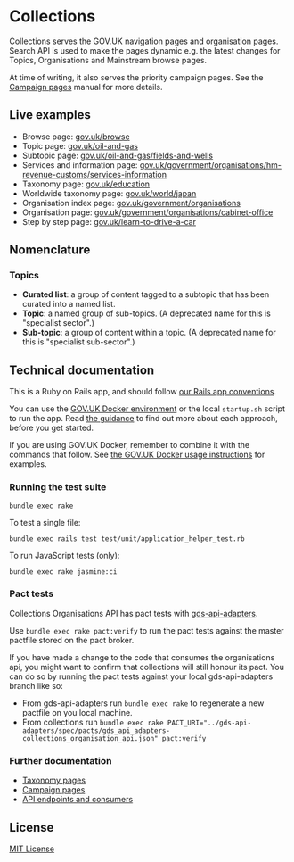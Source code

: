 # Collections

Collections serves the GOV.UK navigation pages and organisation pages. Search API is used to make the pages dynamic e.g. the latest changes for Topics, Organisations and Mainstream browse pages.

At time of writing, it also serves the priority campaign pages. See the [Campaign pages](docs/campaign-pages.md) manual for more details.

## Live examples

- Browse page: [gov.uk/browse](https://www.gov.uk/browse)
- Topic page: [gov.uk/oil-and-gas](https://www.gov.uk/oil-and-gas)
- Subtopic page: [gov.uk/oil-and-gas/fields-and-wells](https://www.gov.uk/oil-and-gas/fields-and-wells)
- Services and information page: [gov.uk/government/organisations/hm-revenue-customs/services-information](https://www.gov.uk/government/organisations/hm-revenue-customs/services-information)
- Taxonomy page: [gov.uk/education](https://www.gov.uk/education)
- Worldwide taxonomy page: [gov.uk/world/japan](https://www.gov.uk/world/japan)
- Organisation index page: [gov.uk/government/organisations](https://www.gov.uk/government/organisations)
- Organisation page: [gov.uk/government/organisations/cabinet-office](https://www.gov.uk/government/organisations/cabinet-office)
- Step by step page: [gov.uk/learn-to-drive-a-car](https://www.gov.uk/learn-to-drive-a-car)

## Nomenclature

### Topics

- **Curated list**: a group of content tagged to a subtopic that has been
  curated into a named list.
- **Topic**: a named group of sub-topics. (A deprecated name for this is "specialist sector".)
- **Sub-topic**: a group of content within a topic. (A deprecated name for this is
"specialist sub-sector".)

## Technical documentation

This is a Ruby on Rails app, and should follow [our Rails app conventions](https://docs.publishing.service.gov.uk/manual/conventions-for-rails-applications.html).

You can use the [GOV.UK Docker environment](https://github.com/alphagov/govuk-docker) or the local `startup.sh` script to run the app. Read [the guidance](https://docs.publishing.service.gov.uk/manual/local-frontend-development.html) to find out more about each approach, before you get started.

If you are using GOV.UK Docker, remember to combine it with the commands that follow. See [the GOV.UK Docker usage instructions](https://github.com/alphagov/govuk-docker#usage) for examples.

### Running the test suite

```
bundle exec rake
```

To test a single file:

```
bundle exec rails test test/unit/application_helper_test.rb
```

To run JavaScript tests (only):

```
bundle exec rake jasmine:ci
```

### Pact tests
Collections Organisations API has pact tests with [gds-api-adapters](https://github.com/alphagov/gds-api-adapters/blob/19515f01395a2a2cdfa22e1c86f8cb1a4298c492/test/test_helpers/pact_helper.rb).

Use `bundle exec rake pact:verify` to run the pact tests against the master pactfile stored on the pact broker.

If you have made a change to the code that consumes the organisations api, you might want to confirm that collections will still honour its pact. You can do so by running the pact tests against your local gds-api-adapters branch like so:
- From gds-api-adapters run `bundle exec rake` to regenerate a new pactfile on you local machine.
- From collections run `bundle exec rake PACT_URI="../gds-api-adapters/spec/pacts/gds_api_adapters-collections_organisation_api.json" pact:verify`

### Further documentation

- [Taxonomy pages](docs/taxonomy-pages.md)
- [Campaign pages](docs/campaign-pages.md)
- [API endpoints and consumers](docs/api.md)

## License

[MIT License](LICENCE.txt)
